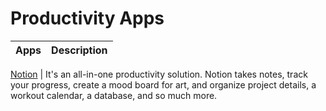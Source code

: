 # Productivity Apps

| Apps | Description |
| ---- | ----------- |

[Notion](https://www.notion.so/) | It's an all-in-one productivity solution. Notion takes notes, track your progress, create a mood board for art, and organize project details, a workout calendar, a database, and so much more.
